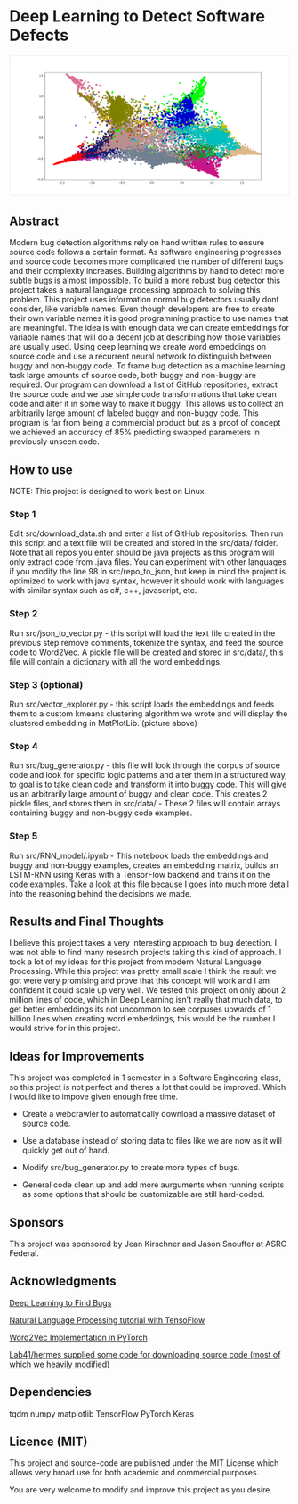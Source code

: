 # Deep Learning to Detect Software Defects

![kmeans](/src/imgs/kmeans.png)

## Abstract
Modern bug detection algorithms rely on hand written rules to ensure source code follows a certain format. As software engineering progresses and source code becomes more complicated the number of different bugs and their complexity increases.  Building algorithms by hand to detect more subtle bugs is almost impossible. To build a more robust bug detector this project takes a natural language processing approach to solving this problem. This project uses information normal bug detectors usually dont consider, like variable names. Even though developers are free to create their own variable names it is good programming practice to use names that are meaningful. The idea is with enough data we can create embeddings for variable names that will do a decent job at describing how those variables are usually used. Using deep learning we create word embeddings on source code and use a recurrent neural network to distinguish between buggy and non-buggy code. To frame bug detection as a machine learning task large amounts of source code, both buggy and non-buggy are required. Our program can download a list of GitHub repositories, extract the source code and we use simple code transformations that take clean code and alter it in some way to make it buggy. This allows us to collect an arbitrarily large amount of labeled buggy and non-buggy code. This program is far from being a commercial product but as a proof of concept we achieved an accuracy of 85% predicting swapped parameters in previously unseen code.

## How to use
NOTE: This project is designed to work best on Linux.

### Step 1
Edit src/download_data.sh and enter a list of GitHub repositories. Then run this script and a text file will be created and stored in the src/data/ folder. Note that all repos you enter should be java projects as this program will only extract code from .java files. You can experiment with other languages if you modify the line 98 in src/repo_to_json, but keep in mind the project is optimized to work with java syntax, however it should work with languages with similar syntax such as c#, c++, javascript, etc.

### Step 2
Run src/json_to_vector.py - this script will load the text file created in the previous step remove comments, tokenize the syntax, and feed the source code to Word2Vec. A pickle file will be created and stored in src/data/, this file will contain a dictionary with all the word embeddings.

### Step 3 (optional)
Run src/vector_explorer.py - this script loads the embeddings and feeds them to a custom kmeans clustering algorithm we wrote and will display the clustered embedding in MatPlotLib. (picture above)

### Step 4
Run src/bug_generator.py - this file will look through the corpus of source code and look for specific logic patterns and alter them in a structured way, to goal is to take clean code and transform it into buggy code. This will give us an arbitrarily large amount of buggy and clean code. This creates 2 pickle files, and stores them in src/data/ - These 2 files will contain arrays containing buggy and non-buggy code examples.

### Step 5
Run src/RNN_model/.ipynb - This notebook loads the embeddings and buggy and non-buggy examples, creates an embedding matrix, builds an LSTM-RNN using Keras with a TensorFlow backend and trains it on the code examples. Take a look at this file because I goes into much more detail into the reasoning behind the decisions we made.

## Results and Final Thoughts
I believe this project takes a very interesting approach to bug detection. I was not able to find many research projects taking this kind of approach. I took a lot of my ideas for this project from modern Natural Language Processing. While this project was pretty small scale I think the result we got were very promising and prove that this concept will work and I am confident it could scale up very well. We tested this project on only about 2 million lines of code, which in Deep Learning isn't really that much data, to get better embeddings its not uncommon to see corpuses upwards of 1 billion lines when creating word embeddings, this would be the number I would strive for in this project. 

## Ideas for Improvements
This project was completed in 1 semester in a Software Engineering class, so this project is not perfect and theres a lot that could be improved. Which I would like to impove given enough free time.

* Create a webcrawler to automatically download a massive dataset of source code.

* Use a database instead of storing data to files like we are now as it will quickly get out of hand.

* Modify src/bug_generator.py to create more types of bugs.

* General code clean up and add more aurguments when running scripts as some options that should be customizable are still hard-coded.

## Sponsors
This project was sponsored by Jean Kirschner and Jason Snouffer at ASRC Federal.

## Acknowledgments
[Deep Learning to Find Bugs](http://mp.binaervarianz.de/DeepBugs_TR_Nov2017.pdf)

[Natural Language Processing tutorial with TensoFlow](https://github.com/Hvass-Labs/TensorFlow-Tutorials/blob/master/20_Natural_Language_Processing.ipynb)

[Word2Vec Implementation in PyTorch](https://github.com/Andras7/word2vec-pytorch)

[Lab41/hermes supplied some code for downloading source code (most of which we heavily modified)](https://github.com/Lab41/hermes/tree/master/src/utils/code_etl)


## Dependencies
tqdm
numpy
matplotlib
TensorFlow
PyTorch
Keras

## Licence (MIT)
This project and source-code are published under the MIT License which allows very broad use for both academic and commercial purposes.

You are very welcome to modify and improve this project as you desire.
